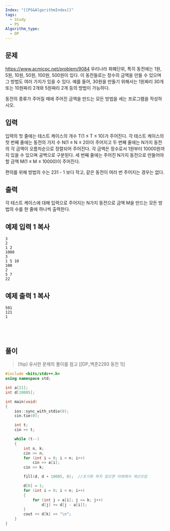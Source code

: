 ```yaml
---
Index: "[[PS&AlgorithmIndex]]"
tags:
  - Study
  - PS
Algorithm_type:
  - DP
---
```


## 문제
https://www.acmicpc.net/problem/9084
우리나라 화폐단위, 특히 동전에는 1원, 5원, 10원, 50원, 100원, 500원이 있다. 이 동전들로는 정수의 금액을 만들 수 있으며 그 방법도 여러 가지가 있을 수 있다. 예를 들어, 30원을 만들기 위해서는 1원짜리 30개 또는 10원짜리 2개와 5원짜리 2개 등의 방법이 가능하다.

동전의 종류가 주어질 때에 주어진 금액을 만드는 모든 방법을 세는 프로그램을 작성하시오.

## 입력

입력의 첫 줄에는 테스트 케이스의 개수 T(1 ≤ T ≤ 10)가 주어진다. 각 테스트 케이스의 첫 번째 줄에는 동전의 가지 수 N(1 ≤ N ≤ 20)이 주어지고 두 번째 줄에는 N가지 동전의 각 금액이 오름차순으로 정렬되어 주어진다. 각 금액은 정수로서 1원부터 10000원까지 있을 수 있으며 공백으로 구분된다. 세 번째 줄에는 주어진 N가지 동전으로 만들어야 할 금액 M(1 ≤ M ≤ 10000)이 주어진다.

편의를 위해 방법의 수는 231 - 1 보다 작고, 같은 동전이 여러 번 주어지는 경우는 없다.

## 출력

각 테스트 케이스에 대해 입력으로 주어지는 N가지 동전으로 금액 M을 만드는 모든 방법의 수를 한 줄에 하나씩 출력한다.

## 예제 입력 1 복사

```
3
2
1 2
1000
3
1 5 10
100
2
5 7
22
```

## 예제 출력 1 복사

```
501
121
1
```

   
---
## 풀이
> [!tip] 유사한 문제의 풀이를 참고
> [[DP_백준2293 동전 1]] 
```cpp
#include <bits/stdc++.h>
using namespace std;

int a[21];
int d[10005];

int main(void)
{
	ios::sync_with_stdio(0);
	cin.tie(0);

	int t;
	cin >> t;

	while (t--)
	{
		int n, k;
		cin >> n;
		for (int i = 0; i < n; i++)
			cin >> a[i];
		cin >> k;

		fill(d, d + 10005, 0);	//초기화 하지 않으면 아래에서 계산꼬임

		d[0] = 1;
		for (int i = 0; i < n; i++)
		{
			for (int j = a[i]; j <= k; j++)
				d[j] += d[j - a[i]];
		}
		cout << d[k] << "\n";
	}
}
```
